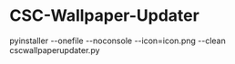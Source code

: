 # CSC-Wallpaper-Updater

pyinstaller --onefile --noconsole --icon=icon.png --clean cscwallpaperupdater.py
